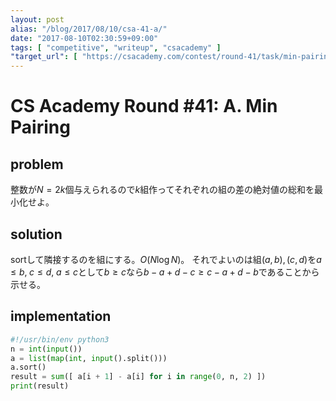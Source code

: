 ```yaml
---
layout: post
alias: "/blog/2017/08/10/csa-41-a/"
date: "2017-08-10T02:30:59+09:00"
tags: [ "competitive", "writeup", "csacademy" ]
"target_url": [ "https://csacademy.com/contest/round-41/task/min-pairing/" ]
---
```


# CS Academy Round #41: A. Min Pairing

## problem

整数が$N = 2k$個与えられるので$k$組作ってそれぞれの組の差の絶対値の総和を最小化せよ。

## solution

sortして隣接するのを組にする。$O(N \log N)$。
それでよいのは組$(a, b), (c, d)$を$a \le b, \; c \le d, \; a \le c$として$b \ge c$なら$b - a + d - c \ge c - a + d - b$であることから示せる。

## implementation

``` python
#!/usr/bin/env python3
n = int(input())
a = list(map(int, input().split()))
a.sort()
result = sum([ a[i + 1] - a[i] for i in range(0, n, 2) ])
print(result)
```
